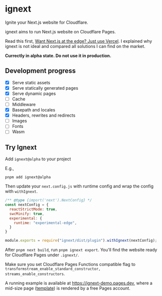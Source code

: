 # ignext

Ignite your Next.js website for Cloudflare.

ignext aims to run Next.js website on Cloudflare Pages. 

Read this first, [Want Next.js at the edge? Just use Vercel](https://zhuhaow.me/want-nextjs-at-edge-just-use-vercel/). I explained why ignext is not ideal and compared all solutions I can find on the market.

**Currectly in alpha state. Do not use it in production.**

## Development progress

- [x] Serve static assets
- [x] Serve statically generated pages
- [x] Serve dynamic pages
- [ ] Cache
- [ ] Middleware
- [x] Basepath and locales
- [x] Headers, rewrites and redirects
- [ ] Images
- [ ] Fonts
- [ ] Wasm

## Try Ignext

Add `ignext@alpha` to your project

E.g.,
```
pnpm add ignext@alpha
```

Then update your `next.config.js` with runtime config and wrap the config with `withIgnext`.

```js
/** @type {import('next').NextConfig} */
const nextConfig = {
  reactStrictMode: true,
  swcMinify: true,
  experimental: {
    runtime: "experimental-edge",
  }
}

module.exports = require("ignext/dist/plugin").withIgnext(nextConfig);
```

After `pnpm next build`, run `pnpm ignext export`. You'll find the website ready for Cloudflare Pages under `.ignext/`.

Make sure you set Cloudflare Pages Functions compatible flag to `transformstream_enable_standard_constructor, streams_enable_constructors`.

A running example is available at https://ignext-demo.pages.dev, where a mid-size page ([template](https://tailwindui.com/components/marketing/page-examples/landing-pages#component-6b663161ec9333a3e026306b01ae45f8)) is rendered by a free Pages account.

